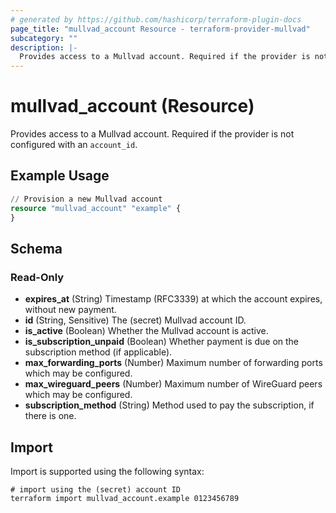 ```yaml
---
# generated by https://github.com/hashicorp/terraform-plugin-docs
page_title: "mullvad_account Resource - terraform-provider-mullvad"
subcategory: ""
description: |-
  Provides access to a Mullvad account. Required if the provider is not configured with an account_id.
---
```


# mullvad_account (Resource)

Provides access to a Mullvad account. Required if the provider is not configured with an `account_id`.

## Example Usage

```terraform
// Provision a new Mullvad account
resource "mullvad_account" "example" {
}
```

<!-- schema generated by tfplugindocs -->
## Schema

### Read-Only

- **expires_at** (String) Timestamp (RFC3339) at which the account expires, without new payment.
- **id** (String, Sensitive) The (secret) Mullvad account ID.
- **is_active** (Boolean) Whether the Mullvad account is active.
- **is_subscription_unpaid** (Boolean) Whether payment is due on the subscription method (if applicable).
- **max_forwarding_ports** (Number) Maximum number of forwarding ports which may be configured.
- **max_wireguard_peers** (Number) Maximum number of WireGuard peers which may be configured.
- **subscription_method** (String) Method used to pay the subscription, if there is one.

## Import

Import is supported using the following syntax:

```shell
# import using the (secret) account ID
terraform import mullvad_account.example 0123456789
```

